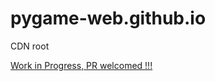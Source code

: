 # pygame-web.github.io
CDN root


[Work in Progress, PR welcomed !!!](https://github.com/pygame-web/pygame-web.github.io/edit/main/README.md)
